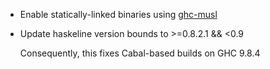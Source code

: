 * Enable statically-linked binaries using [ghc-musl](https://github.com/benz0li/ghc-musl)
* Update haskeline version bounds to >=0.8.2.1 && <0.9
  
  Consequently, this fixes Cabal-based builds on GHC 9.8.4
